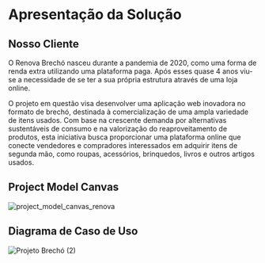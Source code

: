# Apresentação da Solução

## Nosso Cliente

O Renova Brechó nasceu durante a pandemia de 2020, como uma forma de renda extra utilizando uma plataforma paga. Após esses quase 4 anos viu-se a necessidade de se ter a sua própria estrutura através de uma loja online.

O projeto em questão visa desenvolver uma aplicação web inovadora no formato de brechó, destinada à comercialização de uma ampla variedade de itens usados. Com base na crescente demanda por alternativas sustentáveis ​​de consumo e na valorização do reaproveitamento de produtos, esta iniciativa busca proporcionar uma plataforma online que conecte vendedores e compradores interessados em adquirir itens de segunda mão, como roupas, acessórios, brinquedos, livros e outros artigos usados.

## Project Model Canvas

![project_model_canvas_renova](https://github.com/ICEI-PUC-Minas-PMV-ADS/pmv-ads-2024-1-e5-proj-empext-t1-pmv-ads-2024-1-e3-proj-brecho/assets/103227546/1333e8f6-a4a0-4916-88af-56315f606d6d)

## Diagrama de Caso de Uso

![Projeto Brechó (2)](https://github.com/ICEI-PUC-Minas-PMV-ADS/pmv-ads-2024-1-e5-proj-empext-t1-pmv-ads-2024-1-e3-proj-brecho/assets/103543979/f22d5fec-00b7-4b5c-9640-6d531d67c861)



